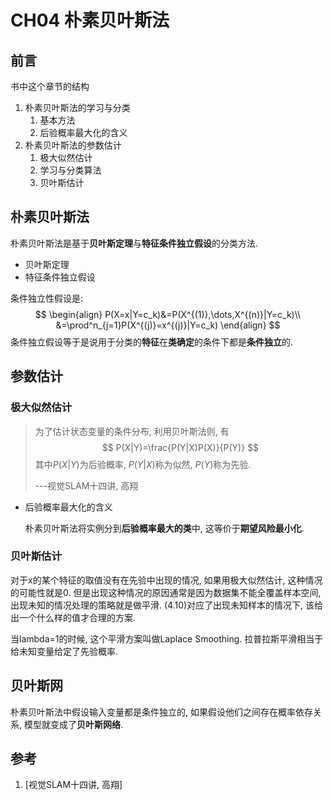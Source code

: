 # CH04 朴素贝叶斯法
## 前言

书中这个章节的结构

1. 朴素贝叶斯法的学习与分类
   1. 基本方法
   1. 后验概率最大化的含义
1. 朴素贝叶斯法的参数估计
   1. 极大似然估计
   1. 学习与分类算法
   1. 贝叶斯估计

## 朴素贝叶斯法

朴素贝叶斯法是基于**贝叶斯定理**与**特征条件独立假设**的分类方法.

- 贝叶斯定理
- 特征条件独立假设

条件独立性假设是:
$$
\begin{align}
P(X=x|Y=c_k)&=P(X^{(1)},\dots,X^{(n)}|Y=c_k)\\
&=\prod^n_{j=1}P(X^{(j)}=x^{(j)}|Y=c_k)
\end{align}
$$
条件独立假设等于是说用于分类的**特征**在**类确定**的条件下都是**条件独立**的.

## 参数估计

### 极大似然估计

> 为了估计状态变量的条件分布, 利用贝叶斯法则, 有
> $$
> P(X|Y)=\frac{P(Y|X)P(X)}{P(Y)}
> $$
> 其中$P(X|Y)$为后验概率, $P(Y|X)$称为似然, $P(Y)$称为先验.
>
> ---视觉SLAM十四讲, 高翔

- 后验概率最大化的含义

  朴素贝叶斯法将实例分到**后验概率最大的类**中, 这等价于**期望风险最小化**. 


### 贝叶斯估计

对于x的某个特征的取值没有在先验中出现的情况, 如果用极大似然估计, 这种情况的可能性就是0.
但是出现这种情况的原因通常是因为数据集不能全覆盖样本空间, 出现未知的情况处理的策略就是做平滑.
(4.10)对应了出现未知样本的情况下, 该给出一个什么样的值才合理的方案.

当lambda=1的时候, 这个平滑方案叫做Laplace Smoothing. 拉普拉斯平滑相当于给未知变量给定了先验概率.

## 贝叶斯网

朴素贝叶斯法中假设输入变量都是条件独立的, 如果假设他们之间存在概率依存关系, 模型就变成了**贝叶斯网络**.

## 参考

1. [视觉SLAM十四讲, 高翔]